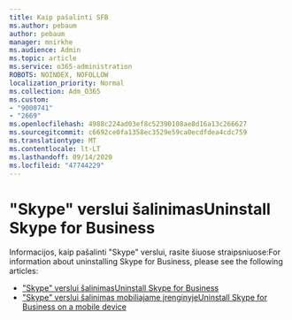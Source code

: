 ```yaml
---
title: Kaip pašalinti SFB
ms.author: pebaum
author: pebaum
manager: mnirkhe
ms.audience: Admin
ms.topic: article
ms.service: o365-administration
ROBOTS: NOINDEX, NOFOLLOW
localization_priority: Normal
ms.collection: Adm_O365
ms.custom:
- "9000741"
- "2669"
ms.openlocfilehash: 4988c224ad03ef8c52390108ae8d16a13c266627
ms.sourcegitcommit: c6692ce0fa1358ec3529e59ca0ecdfdea4cdc759
ms.translationtype: MT
ms.contentlocale: lt-LT
ms.lasthandoff: 09/14/2020
ms.locfileid: "47744229"
---
```

# <a name="uninstall-skype-for-business"></a><span data-ttu-id="dd230-102">"Skype" verslui šalinimas</span><span class="sxs-lookup"><span data-stu-id="dd230-102">Uninstall Skype for Business</span></span>

<span data-ttu-id="dd230-103">Informacijos, kaip pašalinti "Skype" verslui, rasite šiuose straipsniuose:</span><span class="sxs-lookup"><span data-stu-id="dd230-103">For information about uninstalling Skype for Business, please see the following articles:</span></span>

- [<span data-ttu-id="dd230-104">"Skype" verslui šalinimas</span><span class="sxs-lookup"><span data-stu-id="dd230-104">Uninstall Skype for Business</span></span>](https://support.office.com/article/uninstall-skype-for-business-28c4a036-7f22-406c-b7f4-87894cbaf902)
- [<span data-ttu-id="dd230-105">"Skype" verslui šalinimas mobiliajame įrenginyje</span><span class="sxs-lookup"><span data-stu-id="dd230-105">Uninstall Skype for Business on a mobile device</span></span>](https://support.office.com/article/uninstall-skype-for-business-on-a-mobile-device-9c9e6270-f88e-404c-b757-3ffb6ffb897a)